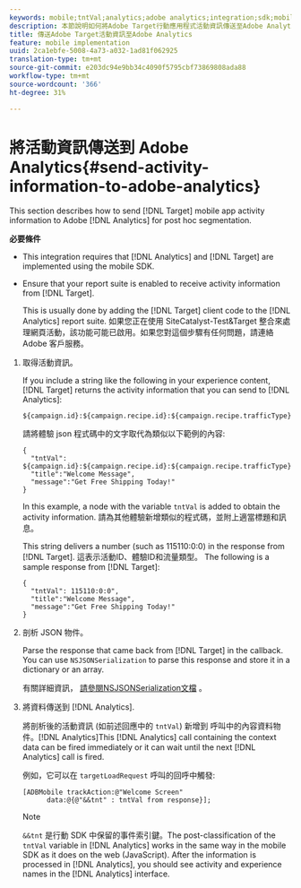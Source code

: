 ```yaml
---
keywords: mobile;tntVal;analytics;adobe analytics;integration;sdk;mobile sdk;
description: 本節說明如何將Adobe Target行動應用程式活動資訊傳送至Adobe Analytics，以利臨機分段。
title: 傳送Adobe Target活動資訊至Adobe Analytics
feature: mobile implementation
uuid: 2ca1ebfe-5008-4a73-a032-1ad81f062925
translation-type: tm+mt
source-git-commit: e203dc94e9bb34c4090f5795cbf73869808ada88
workflow-type: tm+mt
source-wordcount: '366'
ht-degree: 31%

---
```



# 將活動資訊傳送到 Adobe Analytics{#send-activity-information-to-adobe-analytics}

This section describes how to send [!DNL Target] mobile app activity information to Adobe [!DNL Analytics] for post hoc segmentation.

**必要條件**

* This integration requires that [!DNL Analytics] and [!DNL Target] are implemented using the mobile SDK.
* Ensure that your report suite is enabled to receive activity information from [!DNL Target].

   This is usually done by adding the [!DNL Target] client code to the [!DNL Analytics] report suite. 如果您正在使用 SiteCatalyst-Test&amp;Target 整合來處理網頁活動，該功能可能已啟用。如果您對這個步驟有任何問題，請連絡 Adobe 客戶服務。

1. 取得活動資訊。

   If you include a string like the following in your experience content, [!DNL Target] returns the activity information that you can send to [!DNL Analytics]:

   ```
   ${campaign.id}:${campaign.recipe.id}:${campaign.recipe.trafficType}
   ```

   請將體驗 json 程式碼中的文字取代為類似以下範例的內容:

   ```
   { 
     "tntVal": ${campaign.id}:${campaign.recipe.id}:${campaign.recipe.trafficType}", 
     "title":"Welcome Message", 
     "message":"Get Free Shipping Today!" 
   }
   ```

   In this example, a node with the variable `tntVal` is added to obtain the activity information. 請為其他體驗新增類似的程式碼，並附上適當標題和訊息。

   This string delivers a number (such as 115110:0:0) in the response from [!DNL Target]. 這表示活動ID、體驗ID和流量類型。 The following is a sample response from [!DNL Target]:

   ```
   { 
     "tntVal": 115110:0:0", 
     "title":"Welcome Message", 
     "message":"Get Free Shipping Today!" 
   }
   ```

1. 剖析 JSON 物件。

   Parse the response that came back from [!DNL Target] in the callback. You can use `NSJSONSerialization` to parse this response and store it in a dictionary or an array.

   有關詳細資訊， [請參閱NSJSONSerialization文檔](https://developer.apple.com/library/ios/documentation/Foundation/Reference/NSJSONSerialization_Class/#//apple_ref/occ/clm/NSJSONSerialization/JSONObjectWithData:options:error) 。

1. 將資料傳送到 [!DNL Analytics].

   將剖析後的活動資訊 (如前述回應中的 `tntVal`) 新增到 呼叫中的內容資料物件。[!DNL Analytics]This [!DNL Analytics] call containing the context data can be fired immediately or it can wait until the next [!DNL Analytics] call is fired.

   例如，它可以在 `targetLoadRequest` 呼叫的回呼中觸發:

   ```
   [ADBMobile trackAction:@"Welcome Screen"  
         data:@{@"&&tnt" : tntVal from response}];
   ```

   >[!NOTE]
   >
   >`&&tnt` 是行動 SDK 中保留的事件索引鍵。The post-classification of the `tntVal` variable in [!DNL Analytics] works in the same way in the mobile SDK as it does on the web (JavaScript). After the information is processed in [!DNL Analytics], you should see activity and experience names in the [!DNL Analytics] interface.

